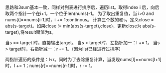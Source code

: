 思路和3sum基本一致，同样对列表进行排序后，遍历list。取得index i 后，向后取两个指针一个在i+1，一个位于len(nums)-1。
为了取出重复值，当 i>0 and nums[i]==nums[i-1]时，i += 1;continous。
计算三个数的和s，定义close = abs(s-target)。如果close != min(abs(s-target),close)，更新close为 abs(s-target),将result赋值为s。

当s == target 时，直接输出target。
当s < target时，左指针加一：l += 1。
当s > target时，右指针减一：r -= 1。（因为list已经进行过排序）

两指针遍历的条件是：l<r。同时为了去除重复计算，当发现nums[l]==nums[l+1]时，l += 1；nums[r]==nums[r-1]时，r -= 1。
